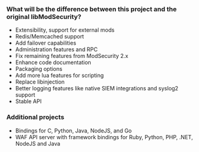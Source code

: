 ### What will be the difference between this project and the original libModSecurity?

* Extensibility, support for external mods
* Redis/Memcached support
* Add failover capabilities
* Administration features and RPC
* Fix remaining features from ModSecurity 2.x
* Enhance code documentation
* Packaging options
* Add more lua features for scripting
* Replace libinjection
* Better logging features like native SIEM integrations and syslog2 support
* Stable API

### Additional projects

* Bindings for C, Python, Java, NodeJS, and Go
* WAF API server with framework bindings for Ruby, Python, PHP, .NET, NodeJS and Java
